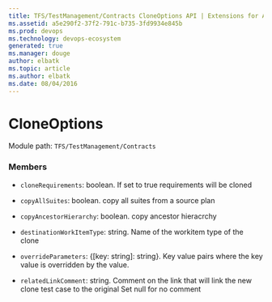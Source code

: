 ```yaml
---
title: TFS/TestManagement/Contracts CloneOptions API | Extensions for Azure DevOps Services
ms.assetid: a5e290f2-37f2-791c-b735-3fd9934e845b
ms.prod: devops
ms.technology: devops-ecosystem
generated: true
ms.manager: douge
author: elbatk
ms.topic: article
ms.author: elbatk
ms.date: 08/04/2016
---
```


# CloneOptions

Module path: `TFS/TestManagement/Contracts`


### Members

* `cloneRequirements`: boolean. If set to true requirements will be cloned

* `copyAllSuites`: boolean. copy all suites from a source plan

* `copyAncestorHierarchy`: boolean. copy ancestor hieracrchy

* `destinationWorkItemType`: string. Name of the workitem type of the clone

* `overrideParameters`: {[key: string]: string}. Key value pairs where the key value is overridden by the value.

* `relatedLinkComment`: string. Comment on the link that will link the new clone  test case to the original Set null for no comment


